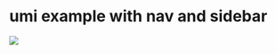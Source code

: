 # umi example with nav and sidebar

<img src="https://gw.alipayobjects.com/zos/rmsportal/DReQIejdcJPeaXWEDKDe.png" />

